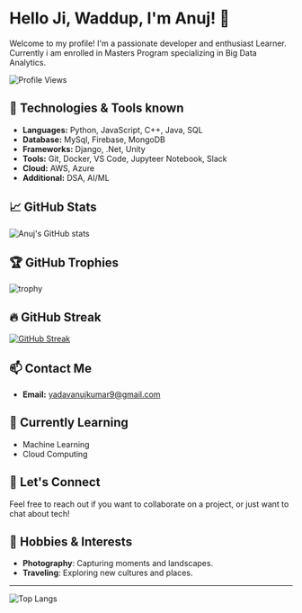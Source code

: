 # Hello Ji, Waddup, I'm Anuj! 🤝

Welcome to my profile! I'm a passionate developer and enthusiast Learner. Currently i am enrolled in Masters Program specializing in Big Data Analytics.

![Profile Views](https://komarev.com/ghpvc/?username=yadavanujkumar&color=brightgreen)

## 🔧 Technologies & Tools known
- **Languages:** Python, JavaScript, C++, Java, SQL
- **Database:** MySql, Firebase, MongoDB
- **Frameworks:** Django, .Net, Unity
- **Tools:** Git, Docker, VS Code, Jupyteer Notebook, Slack
- **Cloud:** AWS, Azure
- **Additional:** DSA, AI/ML 

<!-- ## 🚀 Projects
- [Project 1](https://github.com/yadavanujkumar/project1): A brief description of what this project does.
- [Project 2](https://github.com/yadavanujkumar/project2): A brief description of what this project does.
- [Project 3](https://github.com/yadavanujkumar/project3): A brief description of what this project does.
-->

## 📈 GitHub Stats
![Anuj's GitHub stats](https://github-readme-stats.vercel.app/api?username=yadavanujkumar&show_icons=true&theme=radical)

## 🏆 GitHub Trophies
![trophy](https://github-profile-trophy.vercel.app/?username=yadavanujkumar)

## 🔥 GitHub Streak

[![GitHub Streak](https://github-readme-streak-stats.herokuapp.com/?user=yadavanujkumar&theme=dark)](https://git.io/streak-stats)
<!--
## 🏆 Achievements
- **Hackathon Winner**: Won the XYZ Hackathon for developing an innovative solution in fintech.
- **Open Source Contributor**: Contributed to several open-source projects including [Project A](https://github.com/open-source/projectA) and [Project B](https://github.com/open-source/projectB).
- **Certification**: AWS Certified Solutions Architect
-->

## 📫 Contact Me
- **Email:** yadavanujkumar9@gmail.com
<!-- 
- **LinkedIn:** [Anuj Yadav](https://www.linkedin.com/in/yadavanujkumar/)
- **Twitter:** [@yadavanujkumar](https://twitter.com/yadavanujkumar)
-->

## 🌱 Currently Learning
- Machine Learning
- Cloud Computing

## 💬 Let's Connect
Feel free to reach out if you want to collaborate on a project, or just want to chat about tech!

<!--
## 📝 Blog Posts
- [How to Get Started with React](https://medium.com/@yadavanujkumar/how-to-get-started-with-react-a1b2c3d4)
- [Understanding Docker and Kubernetes](https://medium.com/@yadavanujkumar/understanding-docker-and-kubernetes-e5f6g7h8)
- [Exploring Machine Learning Algorithms](https://medium.com/@yadavanujkumar/exploring-machine-learning-algorithms-i9j0k1l2)
-->

## 🎨 Hobbies & Interests
- **Photography**: Capturing moments and landscapes.
- **Traveling**: Exploring new cultures and places.


---

![Top Langs](https://github-readme-stats.vercel.app/api/top-langs/?username=yadavanujkumar&layout=compact&theme=radical)
